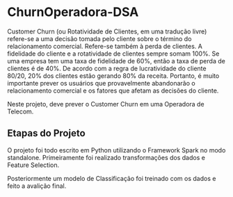 # ChurnOperadora-DSA

Customer Churn (ou Rotatividade de Clientes, em uma tradução livre)
refere-se a uma decisão tomada pelo cliente sobre o término do relacionamento
comercial. Refere-se também à perda de clientes. A fidelidade do cliente e a
rotatividade de clientes sempre somam 100%. Se uma empresa tem uma taxa de
fidelidade de 60%, então a taxa de perda de clientes é de 40%. De acordo com a
regra de lucratividade do cliente 80/20, 20% dos clientes estão gerando 80% da
receita. Portanto, é muito importante prever os usuários que provavelmente
abandonarão o relacionamento comercial e os fatores que afetam as decisões do
cliente.

Neste projeto, deve prever o Customer Churn em uma Operadora de
Telecom.

## Etapas do Projeto
O projeto foi todo escrito em Python utilizando o Framework Spark no modo standalone.
Primeiramente foi realizado transformações dos dados e Feature Selection.

Posteriormente um modelo de Classificação foi treinado com os dados e feito a avalição final.


